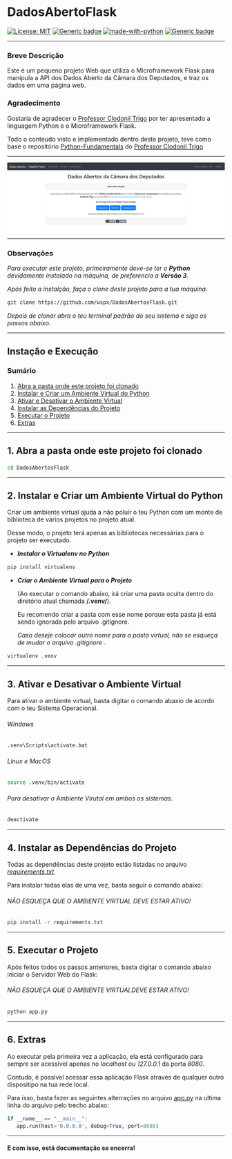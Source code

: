 # DadosAbertoFlask

[![License: MIT](https://img.shields.io/badge/License-MIT-yellow.svg)](https://opensource.org/licenses/MIT)
[![Generic badge](https://img.shields.io/badge/Github-Clodonil-<COLOR>.svg)](https://github.com/clodonil)
[![made-with-python](https://img.shields.io/badge/Made%20with-Python-1f425f.svg)](https://www.python.org/)
[![Generic badge](https://img.shields.io/badge/Using-Flask-<COLOR>.svg)](https://palletsprojects.com/p/flask/)

***
### Breve Descrição

Este é um pequeno projeto Web que utiliza o Microframework Flask para manipula a API dos Dados Aberto da Câmara dos Deputados, e traz os dados em uma página web.

### Agradecimento

Gostaria de agradecer o [Professor Clodonil Trigo](https://github.com/clodonil) por ter apresentado a linguagem Python e o Microframework Flask. 

Todo o conteudo visto e implementado dentro deste projeto, teve como base o repositório [Python-Fundamentals](https://github.com/clodonil/Python-Fundamentals) do [Professor Clodonil Trigo](https://github.com/clodonil)

***

![screenshot](static/screenshot.png)

***

### Observações

*Para executar este projeto, primeiramente deve-se ter o **Python** devidamente instalado na máquina, de preferencia a **Versão 3**.*

*Após feito a instalção, faça o clone deste projeto para a tua máquina.*

```Bash
git clone https://github.com/wspx/DadosAbertosFlask.git
```

*Depois de clonar abra o teu terminal padrão do seu sistema e siga os passos abaixo.*

***

## Instação e Execução

### Sumário

1. [Abra a pasta onde este projeto foi clonado](#item01)
2. [Instalar e Criar um Ambiente Virtual do Python](#item02)
3. [Ativar e Desativar o Ambiente Virtual](#item03)
4. [Instalar as Dependências do Projeto](#item04)
5. [Executar o Projeto](#item05)
6. [Extras](#item06)

***


## 1. **Abra a pasta onde este projeto foi clonado** <a name="item01"></a>

```bash
cd DadosAbertosFlask
```

***

## 2. **Instalar e Criar um Ambiente Virtual do Python** <a name="item02"></a>

   Criar um ambiente virtual ajuda a não poluir o teu Python com um monte de biblioteca de vários projetos no projeto atual.

   Desse modo, o projeto terá apenas as bibliotecas necessárias para o projeto ser executado.   
    
* ***Instalar o Virtualenv no Python***

```bash
pip install virtualenv
```

* ***Criar o Ambiente Virtual para o Projeto***

  (Ao executar o comando abaixo, irá criar uma pasta oculta dentro do diretório atual chamada **/.venv/**).

  Eu recomendo criar a pasta com esse nome porque esta pasta já está sendo ignorada pelo arquivo .gitignore.

  *Caso deseje colocar outro nome para a pasta virtual, não se esqueça de mudar o arquivo .gitignore .*

```bash
virtualenv .venv
```

***

## 3. **Ativar e Desativar o Ambiente Virtual** <a name="item03"></a>

   Para ativar o ambiente virtual, basta digitar o comando abaxio de acordo com o teu Sistema Operacional.
   
###### Windows

```bat
.venv\Scripts\activate.bat
```
   
###### Linux e MacOS

```bash
source .venv/bin/activate
```
   
###### Para desativar o Ambiente Virutal em ambos os sistemas.
   
```bash
deactivate
```

***

## 4. **Instalar as Dependências do Projeto** <a name="item04"></a>

   Todas as dependências deste projeto estão listadas no arquivo [*requirements.txt*](https://github.com/wspx/DadosAbertoFlask/blob/master/requirements.txt).
   
   Para instalar todas elas de uma vez, basta seguir o comando abaixo:
   
   ###### *NÃO ESQUEÇA QUE O AMBIENTE VIRTUAL DEVE ESTAR ATIVO!*
   
```bash
pip install -r requirements.txt
```   

***

## 5. **Executar o Projeto** <a name="item05"></a>

   Após feitos todos os passos anteriores, basta digitar o comando abaixo iniciar o Servidor Web do Flask:
   
   ###### *NÃO ESQUEÇA QUE O AMBIENTE VIRTUALDEVE ESTAR ATIVO!*
   
```bash
python app.py
``` 

***

## 6. **Extras** <a name="item06"></a>
   
   Ao executar pela primeira vez a aplicação, ela está configurado para sempre ser acessível apenas no *localhost ou 127.0.0.1* da porta *8080*.
   
   Contudo, é possivel acessar essa aplicação Flask através de qualquer outro dispositipo na tua rede local.
   
   Para isso, basta fazer as seguintes alterrações no arquivo [app.py](https://github.com/wspx/DadosAbertoFlask/blob/master/app.py) na ultima linha do arquivo pelo trecho abaixo:
   
```python
if __name__ == "__main__":
   app.run(host='0.0.0.0', debug=True, port=8080)
``` 

***



#### E com isso, está documentação se encerra!
